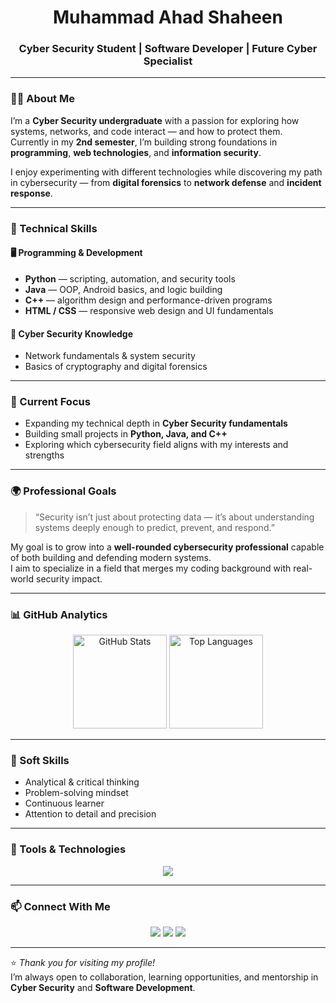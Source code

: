 <h1 align="center">Muhammad Ahad Shaheen</h1>
<h3 align="center">Cyber Security Student | Software Developer | Future Cyber Specialist</h3>

---

### 👨‍💻 About Me

I’m a **Cyber Security undergraduate** with a passion for exploring how systems, networks, and code interact — and how to protect them.  
Currently in my **2nd semester**, I’m building strong foundations in **programming**, **web technologies**, and **information security**.

I enjoy experimenting with different technologies while discovering my path in cybersecurity — from **digital forensics** to **network defense** and **incident response**.

---

### 🧩 Technical Skills

#### 🖥️ Programming & Development
- **Python** — scripting, automation, and security tools  
- **Java** — OOP, Android basics, and logic building  
- **C++** — algorithm design and performance-driven programs  
- **HTML / CSS** — responsive web design and UI fundamentals  

#### 🔐 Cyber Security Knowledge
- Network fundamentals & system security  
- Basics of cryptography and digital forensics  

---

### 🎯 Current Focus
- Expanding my technical depth in **Cyber Security fundamentals**  
- Building small projects in **Python, Java, and C++**  
- Exploring which cybersecurity field aligns with my interests and strengths  

---

### 🌍 Professional Goals
> “Security isn’t just about protecting data — it’s about understanding systems deeply enough to predict, prevent, and respond.”

My goal is to grow into a **well-rounded cybersecurity professional** capable of both building and defending modern systems.  
I aim to specialize in a field that merges my coding background with real-world security impact.

---

### 📊 GitHub Analytics

<p align="center">
  <img src="https://github-readme-stats.vercel.app/api?username=MuhammadAhadShaheen&show_icons=true&theme=github_dark&hide_border=true" alt="GitHub Stats" height="150"/>
  <img src="https://github-readme-stats.vercel.app/api/top-langs/?username=MuhammadAhadShaheen&layout=compact&theme=github_dark&hide_border=true" alt="Top Languages" height="150"/>
</p>

---

### 🧠 Soft Skills
- Analytical & critical thinking  
- Problem-solving mindset  
- Continuous learner  
- Attention to detail and precision  

---

### 🧰 Tools & Technologies
<p align="center">
  <img src="https://skillicons.dev/icons?i=python,java,cpp,html,css,linux,vscode,git,github" />
</p>

---

### 📫 Connect With Me
<p align="center">
  <a href="mailto:muhammadahadshaheen@example.com"><img src="https://img.shields.io/badge/Email-Contact-blue?style=for-the-badge&logo=gmail"></a>
  <a href="https://www.linkedin.com/in/"><img src="https://img.shields.io/badge/LinkedIn-Profile-blue?style=for-the-badge&logo=linkedin"></a>
  <a href="https://github.com/MuhammadAhadShaheen"><img src="https://img.shields.io/badge/GitHub-Portfolio-black?style=for-the-badge&logo=github"></a>
</p>

---

⭐ *Thank you for visiting my profile!*  
I’m always open to collaboration, learning opportunities, and mentorship in **Cyber Security** and **Software Development**.
